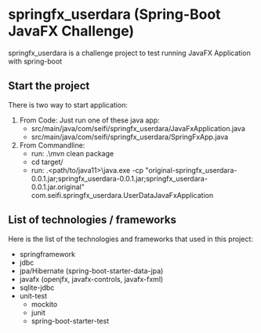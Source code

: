 # springfx_userdara (Spring-Boot JavaFX Challenge)
springfx_userdara is a challenge project to test running JavaFX Application with spring-boot

## Start the project
There is two way to start application:

1. From Code: Just run one of these java app:
    * src/main/java/com/seifi/springfx_userdara/JavaFxApplication.java
    * src/main/java/com/seifi/springfx_userdara/SpringFxApp.java
2. From Commandline:
    * run: .\mvn clean package
    * cd target/
    * run: .\<path/to/java11>\java.exe -cp "original-springfx_userdara-0.0.1.jar;springfx_userdara-0.0.1.jar;springfx_userdara-0.0.1.jar.original" com.seifi.springfx_userdara.UserDataJavaFxApplication

## List of technologies / frameworks
Here is the list of the technologies and frameworks that used in this project:

* springframework
* jdbc
* jpa/Hibernate (spring-boot-starter-data-jpa)
* javafx (openjfx, javafx-controls, javafx-fxml)
* sqlite-jdbc
* unit-test
    * mockito
    * junit
    * spring-boot-starter-test
